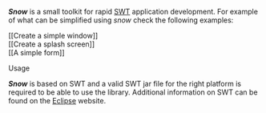 **_Snow_** is a small toolkit for rapid [SWT](http://eclipse.org/swt) application development. For example of what can be simplified using _snow_ check the following examples:

[[Create a simple window]]  
[[Create a splash screen]]  
[[A simple form]]  

Usage

**_Snow_** is based on SWT and a valid SWT jar file for the right platform is required to be able to use the library. Additional information on SWT can be found on the [Eclipse](http://www.eclipse.org) website.
